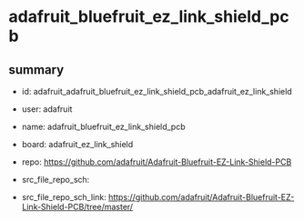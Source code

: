 # adafruit_bluefruit_ez_link_shield_pcb
 
## summary 
* id: adafruit_adafruit_bluefruit_ez_link_shield_pcb_adafruit_ez_link_shield
* user: adafruit
* name: adafruit_bluefruit_ez_link_shield_pcb
* board: adafruit_ez_link_shield
* repo: https://github.com/adafruit/Adafruit-Bluefruit-EZ-Link-Shield-PCB



* src_file_repo_sch: 
* src_file_repo_sch_link: https://github.com/adafruit/Adafruit-Bluefruit-EZ-Link-Shield-PCB/tree/master/




